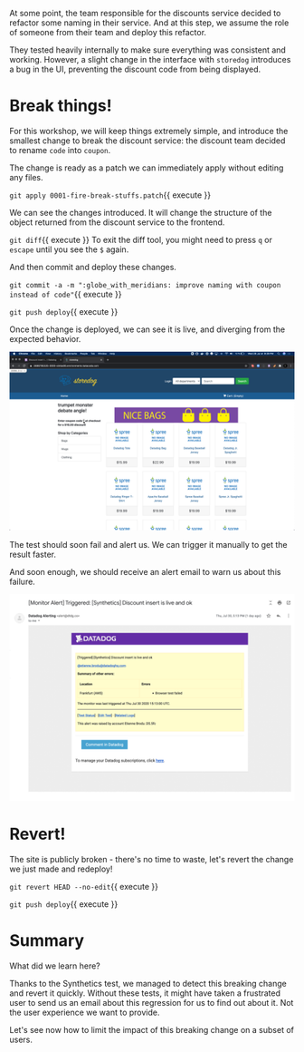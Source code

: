 At some point, the team responsible for the discounts service decided to refactor some naming in their service.
And at this step, we assume the role of someone from their team and deploy this refactor.

They tested heavily internally to make sure everything was consistent and working.
However, a slight change in the interface with `storedog` introduces a bug in the UI, preventing the discount code from being displayed.

# Break things!

For this workshop, we will keep things extremely simple, and introduce the smallest change to break the discount service: the discount team decided to rename `code` into `coupon`.

The change is ready as a patch we can immediately apply without editing any files.

`git apply 0001-fire-break-stuffs.patch`{{ execute }}

We can see the changes introduced.
It will change the structure of the object returned from the discount service to the frontend.

`git diff`{{ execute }}
To exit the diff tool, you might need to press `q` or `escape` until you see the `$` again.

And then commit and deploy these changes.

`git commit -a -m ":globe_with_meridians: improve naming with coupon instead of code"`{{ execute }}

`git push deploy`{{ execute }}

Once the change is deployed, we can see it is live, and diverging from the expected behavior.

![](assets/broken.png)

The test should soon fail and alert us.
We can trigger it manually to get the result faster.

And soon enough, we should receive an alert email to warn us about this failure.

![](assets/alert.png)

# Revert!

The site is publicly broken - there's no time to waste, let's revert the change we just made and redeploy!

`git revert HEAD --no-edit`{{ execute }}

`git push deploy`{{ execute }}

# Summary

What did we learn here?

Thanks to the Synthetics test, we managed to detect this breaking change and revert it quickly.
Without these tests, it might have taken a frustrated user to send us an email about this regression for us to find out about it.
Not the user experience we want to provide.

Let's see now how to limit the impact of this breaking change on a subset of users.
